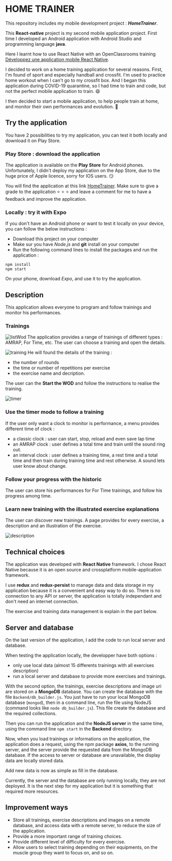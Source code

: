 # HOME TRAINER

This repository includes my mobile development project : **_HomeTrainer_**.

This **React-native** project is my second mobile application project. First time I developed an Android application with Android Studio and programming language **java**.

Here I learnt how to use React Native with an OpenClassrooms training [Développez une application mobile React Native](https://openclassrooms.com/fr/courses/4902061-developpez-une-application-mobile-react-native?status=published).

I decided to work on a home training application for several reasons. First, I'm found of sport and especially handball and crossfit. I'm used to practice home workout when I can't go to my crossfit box. And I began this application during COVID-19 quarantine, so I had time to train and code, but not the perfect mobile application to train. :smile:

I then decided to start a mobile application, to help people train at home, and monitor their own performances and evolution. :muscle:

## Try the application

You have 2 possibilities to try my application, you can test it both locally and download it on Play Store.

### Play Store : download the application

The application is available on the **Play Store** for Android phones. Unfortunately, I didn't deploy my application on the App Store, due to the huge price of Apple licence, sorry for IOS users. :smirk:

You will find the application at this link [HomeTrainer](https://play.google.com/store/apps/details?id=com.JulienVerdun.HomeTrainer). Make sure to give a grade to the application :star: :star: :star: and leave a comment for me to have a feedback and improve the application.

### Locally : try it with Expo

If you don't have an Android phone or want to test it locally on your device, you can follow the below instructions :

- Download this project on your computer
- Make sur you have _Node.js_ and **git** install on your computer
- Run the following command lines to install the packages and run the application :

```
npm install
npm start
```

On your phone, download _Expo_, and use it to try the application.

## Description

This application allows everyone to program and follow trainings and monitor his performances.

### Trainings

![listWod](./HomeTrainer/assets/appDemonstration/listWod.jpg)
The application provides a range of trainings of different types : AMRAP, For Time, etc. The user can choose a training and open the details.

![training](./HomeTrainer/assets/appDemonstration/training.jpg)
He will found the details of the training :

- the number of rounds
- the time or number of repetitions per exercise
- the exercise name and decription.

The user can the **Start the WOD** and follow the instructions to realise the training.

![timer](./HomeTrainer/assets/appDemonstration/timer.jpg)

### Use the timer mode to follow a training

If the user only want a clock to monitor is performance, a menu provides different time of clock :

- a classic clock : user can start, stop, reload and even save lap time
- an AMRAP clock : user defines a total time and train until the sound ring out.
- an interval clock : user defines a training time, a rest time and a total time and then train during training time and rest otherwise. A sound lets user know about change.

### Follow your progress with the historic

The user can store his performances for For Time trainings, and follow his progress among time.

### Learn new training with the illustrated exercise explanations

The user can discover new trainings. A page provides for every exercise, a description and an illustration of the exercise.

![description](./HomeTrainer/assets/appDemonstration/description.jpg)

## Technical choices

The application was developed with **React Native** framework.
I chose React Native because it is an open source and crossplatform mobile-application framework.

I use **redux** and **redux-persist** to manage data and data storage in my application because it is a convenient and easy way to do so.
There is no connection to any API or server, the application is totally independant and don't need an internet connection.

The exercise and training data management is explain in the part below.

## Server and database

On the last version of the application, I add the code to run local server and database.

When testing the application locally, the developper have both options :

- only use local data (almost 15 differents trainings with all exercises description)
- run a local server and database to provide more exercises and trainings.

With the second option, the trainings, exercise descriptions and image uri are stored on a **MongoDB** database.
You can create the database with the file `Backend/db_builder.js`. You just have to run your local MongoDB database (`mongod`), then in a command line, run the file using NodeJS (command looks like `node db_builder.js`).
This file create the database and the required collections.

Then you can run the application and the **NodeJS server** in the same time, using the command line `npm start` in the **Backend** directory.

Now, when you load trainings or informations on the application, the application does a request, using the npm package **axios**, to the running server, and the server provide the requested data from the MongoDB database. If the access to server or database are unavailable, the display data are locally stored data.

Add new data is now as simple as fill in the database.

Currently, the server and the database are only running locally, they are not deployed. It is the next step for my application but it is something that required more resources.

## Improvement ways

- Store all trainings, exercise descriptions and images on a remote database, and access data with a remote server, to reduce the size of the application.
- Provide a more important range of training choices.
- Provide different level of difficulty for every exercise.
- Allow users to select training depending on their equipments, on the muscle group they want to focus on, and so on.
